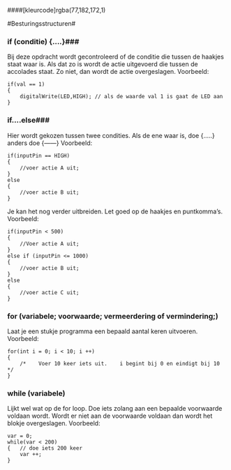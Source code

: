 ####[kleurcode]rgba(77,182,172,1)

#Besturingsstructuren#

### if (conditie) {….}###

Bij deze opdracht wordt gecontroleerd of de conditie die tussen de haakjes staat waar is. Als dat zo is wordt de actie uitgevoerd die tussen de accolades staat. Zo niet, dan wordt de actie overgeslagen.
Voorbeeld:

``` ArduinoC++
if(val == 1)
{
	digitalWrite(LED,HIGH); // als de waarde val 1 is gaat de LED aan
}
```

### if….else###

Hier wordt gekozen tussen twee condities. Als de ene waar is, doe {…..} anders doe {——}
Voorbeeld:

``` ArduinoC++
if(inputPin == HIGH)
{
	//voer actie A uit;
}
else
{
	//voer actie B uit;
}
```
Je kan het nog verder uitbreiden. Let goed op de haakjes en puntkomma’s.
Voorbeeld:

``` ArduinoC++
if(inputPin < 500)
{
	//Voer actie A uit;
}
else if (inputPin <= 1000)
{
	//voer actie B uit;
}
else
{
	//voer actie C uit;
}
```

### for (variabele; voorwaarde; vermeerdering of vermindering;)

Laat je een stukje programma een bepaald aantal keren uitvoeren.
Voorbeeld:

``` ArduinoC++
for(int i = 0; i < 10; i ++)
{
	/*    Voer 10 keer iets uit.    i begint bij 0 en eindigt bij 10  */
}
```
### while (variabele)

Lijkt wel wat op de for loop. Doe iets zolang aan een bepaalde voorwaarde voldaan wordt. Wordt er niet aan de voorwaarde voldaan dan wordt het blokje overgeslagen.
Voorbeeld:
``` ArduinoC++
var = 0;
while(var < 200)
{	// doe iets 200 keer
	var ++;
}
```